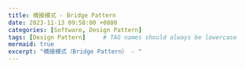 ```yaml
---
title: 橋接模式 - Bridge Pattern
date: 2023-11-13 09:58:00 +0800
categories: [Software, Design Pattern]
tags: [Design Pattern]     # TAG names should always be lowercase
mermaid: true
excerpt: "橋接模式（Bridge Pattern） - "
---
```

